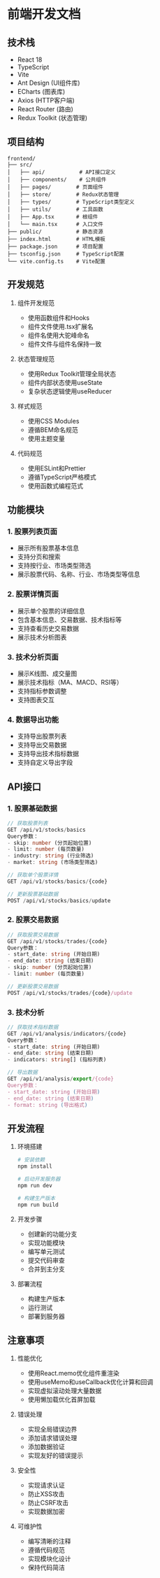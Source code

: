 # 前端开发文档

## 技术栈

- React 18
- TypeScript
- Vite
- Ant Design (UI组件库)
- ECharts (图表库)
- Axios (HTTP客户端)
- React Router (路由)
- Redux Toolkit (状态管理)

## 项目结构

```
frontend/
├── src/
│   ├── api/           # API接口定义
│   ├── components/    # 公共组件
│   ├── pages/        # 页面组件
│   ├── store/        # Redux状态管理
│   ├── types/        # TypeScript类型定义
│   ├── utils/        # 工具函数
│   ├── App.tsx       # 根组件
│   └── main.tsx      # 入口文件
├── public/           # 静态资源
├── index.html        # HTML模板
├── package.json      # 项目配置
├── tsconfig.json     # TypeScript配置
└── vite.config.ts    # Vite配置
```

## 开发规范

1. 组件开发规范
   - 使用函数组件和Hooks
   - 组件文件使用.tsx扩展名
   - 组件名使用大驼峰命名
   - 组件文件与组件名保持一致

2. 状态管理规范
   - 使用Redux Toolkit管理全局状态
   - 组件内部状态使用useState
   - 复杂状态逻辑使用useReducer

3. 样式规范
   - 使用CSS Modules
   - 遵循BEM命名规范
   - 使用主题变量

4. 代码规范
   - 使用ESLint和Prettier
   - 遵循TypeScript严格模式
   - 使用函数式编程范式

## 功能模块

### 1. 股票列表页面

- 展示所有股票基本信息
- 支持分页和搜索
- 支持按行业、市场类型筛选
- 展示股票代码、名称、行业、市场类型等信息

### 2. 股票详情页面

- 展示单个股票的详细信息
- 包含基本信息、交易数据、技术指标等
- 支持查看历史交易数据
- 展示技术分析图表

### 3. 技术分析页面

- 展示K线图、成交量图
- 展示技术指标（MA、MACD、RSI等）
- 支持指标参数调整
- 支持图表交互

### 4. 数据导出功能

- 支持导出股票列表
- 支持导出交易数据
- 支持导出技术指标数据
- 支持自定义导出字段

## API接口

### 1. 股票基础数据

```typescript
// 获取股票列表
GET /api/v1/stocks/basics
Query参数：
- skip: number (分页起始位置)
- limit: number (每页数量)
- industry: string (行业筛选)
- market: string (市场类型筛选)

// 获取单个股票详情
GET /api/v1/stocks/basics/{code}

// 更新股票基础数据
POST /api/v1/stocks/basics/update
```

### 2. 股票交易数据

```typescript
// 获取股票交易数据
GET /api/v1/stocks/trades/{code}
Query参数：
- start_date: string (开始日期)
- end_date: string (结束日期)
- skip: number (分页起始位置)
- limit: number (每页数量)

// 更新股票交易数据
POST /api/v1/stocks/trades/{code}/update
```

### 3. 技术分析

```typescript
// 获取技术指标数据
GET /api/v1/analysis/indicators/{code}
Query参数：
- start_date: string (开始日期)
- end_date: string (结束日期)
- indicators: string[] (指标列表)

// 导出数据
GET /api/v1/analysis/export/{code}
Query参数：
- start_date: string (开始日期)
- end_date: string (结束日期)
- format: string (导出格式)
```

## 开发流程

1. 环境搭建
   ```bash
   # 安装依赖
   npm install
   
   # 启动开发服务器
   npm run dev
   
   # 构建生产版本
   npm run build
   ```

2. 开发步骤
   - 创建新的功能分支
   - 实现功能模块
   - 编写单元测试
   - 提交代码审查
   - 合并到主分支

3. 部署流程
   - 构建生产版本
   - 运行测试
   - 部署到服务器

## 注意事项

1. 性能优化
   - 使用React.memo优化组件重渲染
   - 使用useMemo和useCallback优化计算和回调
   - 实现虚拟滚动处理大量数据
   - 使用懒加载优化首屏加载

2. 错误处理
   - 实现全局错误边界
   - 添加请求错误处理
   - 添加数据验证
   - 实现友好的错误提示

3. 安全性
   - 实现请求认证
   - 防止XSS攻击
   - 防止CSRF攻击
   - 实现数据加密

4. 可维护性
   - 编写清晰的注释
   - 遵循代码规范
   - 实现模块化设计
   - 保持代码简洁 